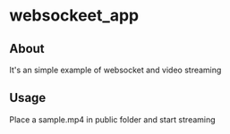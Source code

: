 # websockeet_app

## About

It's an simple example of websocket and video streaming

## Usage

Place a sample.mp4 in public folder and start streaming
